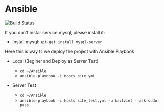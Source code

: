 Ansible
=========
[![Build Status](https://travis-ci.org/docker/docker-registry.png)](https://git.tt-tech.de/iproject/iproject-dm/tree/develop)

If you don't install service mysql, please install it:
- Install mysql: `apt-get install mysql-server`

Here this is way to we deploy the project with Ansible Playbook

- Local (Beginer and Deploy as Server Test)
  - `cd ~/Ansible`
  - `ansible-playbook -i hosts site.yml`

- Server Test
  - `cd ~/Ansible`
  - `ansible-playbook -i hosts site_test.yml -u bachviet --ask-sudo-pass`
